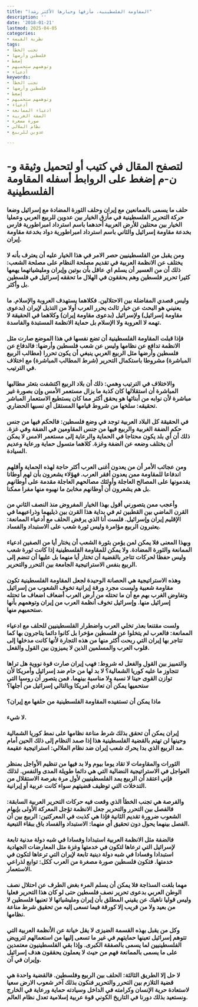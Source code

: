 ```yaml
---
title: "المقاومة الفلسطينية، مأزقها وخيارها الأكثر رشدا"
description: ''
date: '2018-01-21'
lastmod: 2025-04-05
categories:
- نظرية القيمة
tags:
- تجنب الخطأ
- فلسطين وأرضها
- إضغط
- وتوهمهم ستحميهم
- أدعياء
keywords:
- تجنب الخطأ
- فلسطين وأرضها
- إضغط
- وتوهمهم ستحميهم
- أدعياء
- ادعياء الممانعة
- الضفة الغربية
- صورة مصغرة
- نظام الملالي
- عدوين للربيع

---
```

# **لتصفح المقال في كتيب أو لتحميل وثيقة و-ن-م إضغط على الروابط أسفله** **المقاومة الفلسطينية**

### حلف ما يسمى بالممانعين مع إيران وحلف الثورة المضادة مع إسرائيل وضعا حركة التحرير الفلسطينية في مأزق الخيار بين عدوين للربيع العربي وعمليا الخيار بين محتلين للأرض العربية أحدهما باسم استرداد امبراطورية فارس بخدعة مقاومة إسرائيل والثاني باسم استرداد امبراطورية دواد بخدعة مقاومة إيران.

### ومن يقبل من الفلسطينيين حصر الامر في هذا الخيار عليه أن يعترف بأنه لا يختلف عن الانظمة العربية في تقديم مصلحة النظام على مصلحة الشعب: ذلك أن من العسير أن يسلم اي عاقل بأن بوتين وإيران ومليشياتهما يهمها كثيرا تحرير فلسطين وهم يحققون في الهلال ما تحققه إسرائيل في فلسطين بل وأكثر.

### وليس قصدي المفاضلة بين الاحتلالين. فكلاهما يستهدف العروبة والإسلام. ما يعنيني هو البحث عن خيار ثالث يحرر العرب أولا من التذيل لإيران (بدعوى مقاومة إسرائيل) ولإسرائيل (بدعوى مقاومة إيران) وكلاهما في الحقيقة لا تهمه لا العروبة ولا الإسلام بل حماية الانظمة المستبدة والفاسدة.

### فإذا قبلت المقاومة الفلسطينية أن تضع نفسها في هذا الموضع صارت مثل الانظمة تدافع عن نظامها وليس عن شعب فلسطين وأرضها: فالدفاع عن فلسطين وأرضها مثل الربيع العربي ينبغي أن يكون تحررا (مطالب الربيع المباشرة) مشروطا باستكمال التحرير (شرط المطالب المباشرة) مع اختلاف في الترتيب.

### والاختلاف في الترتيب وهمي: ذلك أن بلاد الربيع اكتشفت بتعثر مطالبها المباشرة أن استقلالها كان كذبة ما يزال مستعمر الأمس وإن بصورة غير مباشرة لأن نوابه من أبنائها هو يحقق أكثر مما كان يستطيع الاستعمار المباشر تحقيقه: سلخها من شروط قيامها المستقل أي نسبها الحضاري.

### في الحقيقة كل البلاد العربية توجد في وضع فلسطين: فالحكم فيها من جنس حكم الضفة الغربية والربيع فيها من جنس المقاومين في الضفة وفي غزة. ذلك أن أي بلد يكون محتاجا في الحماية والرعاية إلى مستعمر الامس لا يمكن أن يختلف وضعه عن الضفة وغزة. كلاهما متسول حماية ورعاية وعديم السيادة.

### ومن عجائب الأمر أن من يعدون أغنى العرب أكثر حاجة لهذه الحماية وأقلهم اندفاعا للمقاومة ممن يعدون أفقر العرب. فهؤلاء يشعرون بأن لهم أوطانا يقدمونها على المصالح العاجلة وأولئك مصالحهم العاجلة مقدمة على أوطانهم بل هم يشعرون أن أوطانهم مخابئ ما نهبوه منها مفرا ممكنا.

### وأعجب ممن يتصورني أقول بهذا الخيار المفروض منذ النصف الثاني من القرن الماضي بين القطبين ثم في بداية هذا القرن بين ذيليهما وذراعيهما في الإقليم إيران وإسرائيل. فلست أنا الذي يرفض الحلف مع أدعياء الممانعة: يعتبرون الربيع مؤامرة وليس ثورة شعب على الاستبداد والفساد.

### وبهذا المعنى فلا يمكن لمن يؤمن بثورة الشعب أن يختار أيا من الصفين ادعياء الممانعة والثورة المضادة. ولا يمكن للمقاومة الفلسطينية إذا كانت ثورة شعب وليس حفظا لحركات تتاجر بالقضية أن تختار أيا منهما بل عليها أن تنضم إلى الربيع بنفس الاستراتيجية الجامعة بين التحرر والتحرير.

### وهذه الاستراتيجية هي الحصانة الوحيدة لجعل المقاومة الفلسطينية تكون مقاومة شعبية وليست مجرد ورقة إيرانية تخوف الشعوب من إسرائيل وتفاوض الغرب بهم مع أن ما تحتله من أرض العرب أضعاف اضعاف ما تحتله إسرائيل منها. وإسرائيل تخوف أنظمة العرب من إيران وتوهمهم بأنها ستحميهم منها.

### ولست مقتنعا بعذر تخلي العرب واضطرار الفلسطينيين للحلف مع ادعياء الممانعة: فالعرب لم يتخلوا عن فلسطين مؤخرا بل كانوا دائما يتاجرون بها كما تتاجر بها إيران التي ربحت أكثر منها من هذه التجارة لأنها كانت مدخلها إلى قلوب العرب والمسلمين الذين لا يميزون بين القول والفعل.

### والتمييز بين القول والفعل له شروط: فهب إيران صارت قوة نووية هل تراها تتجاوز ما عليه كوريا الشمالية؟ لا بد لها من حام ضد إسرائيل وأمريكا لأن توازن القوى حينا لا نسبة ولا مناسبة بينهما. فمن يتصور أن روسيا التي ستحميها يمكن أن تعادي أمريكا وبالتالي إسرائيل من أجلها؟

### ماذا يمكن أن تستفيده المقاومة الفلسطينية من حلفها مع إيران؟

### لا شيء.

### إيران يمكن أن تحقق بذلك شرط مناعة نظامها على نمط كوريا الشمالية وحينها لن تهتم بالقضية الفلسطينية هذا إذا صمد النظام إلى ذلك الحين أمام مد الربيع الذي بدا يحرك شعب إيران ضد نظام الملالي: استراتيجية عقيمة.

### الثورات والمقاومات لا تقاد يوما بيوم ولا بد فيها من تنظيم الأواجل بمنظر العواجل في الاستراتيجية النضالية التي هي دائما طويلة المدى والنفس. لذلك فإني اعتقد أن الربيع يمد الفلسطينيين لأول مرة بفرصة الاستقلال من التدخلات التي توظيف قضيتهم سواء كانت عربية أو إيرانية.

### والفرصة هي تجنب الخطأ الذي وقعت فيه حركات التحرير العربية السابقة: فالفصل بين التحرر والتحرير جعل الانظمة تؤجل المعركة الأولى بإيهام الشعوب ضرورة تقديم الثانية فإذا هي كذبت في المعركتين: الربيع بين أن الفصل بينهما يحول دون تحقيق أي منهما: الاستبداد والفساد باق ببقاء التبعية.

### فالضفة مثل الانظمة العربية استبدادا وفسادا في شبه دولة مدنية تابعة لإسرائيل التي ترعاها لتكون في خدمتها وغزة مثل المعارضات الجهادية استبدادا وفسادا في شبه دولة دينية تابعة لإيران التي ترعاها لتكون في خدمتها. فتكون فلسطين صورة مصغرة من العرب ككل: توابع لذراعي الاستعمار.

### مهما بلغت السذاجة فلا يمكن أن يسلم المرء بغض الطرف عن احتلال نصف الوطن العربي بدعوى تحرير نصف فلسطين حتى لو كان هذا التحرير فعليا وليس قوليا ناهيك عن يقيني المطلق بأن إيران ومليشياتها لا تعنيها فلسطين لا من بعيد ولا من قريب إلا كورقة فيما تسعى إليه من تحقيق شرط مناعة نظامها.

### وكل من يقبل بهذه القسمة الضيزى لا يقل خيانة عن الأنظمة العربية التي تتوهم إسرائيل تعينها حمايتهم في غير ما تسعى إليها من استعمالهم لترويض الفلسطينيين لما يسمى بالصفقة الكبرى. وإذا بقي الفلسطينيون معتمدين على ما يسمى بالممانعة فهم من حيث لا يعملون يحققون هدف إسرائيل وإيران في آن.

### لا حل إلا الطريق الثالثة: الحلف بين الربيع وفلسطين. فالقضية واحدة هي قضية التلازم بين التحرر والتحرير فنكون بذلك آخر شعوب الارض سعيا لاستعادة حرية الإنسان وكرامته في الداخل وسيادته حماية ورعاية في الخارج ونستعيد بذلك دورنا في التاريخ الكوني قوة عربية إسلامية تعدل نظام العالم.

###
